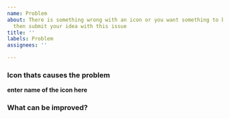 ```yaml
---
name: Problem
about: There is something wrong with an icon or you want something to be changed,
  then submit your idea with this issue
title: ''
labels: Problem
assignees: ''

---
```


### Icon thats causes the problem

**enter name of the icon here**

### What can be improved?
